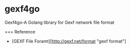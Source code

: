 gexf4go
=======

Gexf4go-A Golang library for Gexf network file format


=== Reference
- [GEXF File Foramt][http://gexf.net/format "gexf format"]